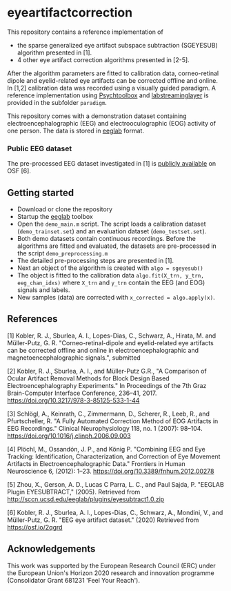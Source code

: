 # eyeartifactcorrection

This repository contains a reference implementation of 
* the sparse generalized eye artifact subspace subtraction (SGEYESUB) algorithm presented in [1].
* 4 other eye artifact correction algorithms presented in [2-5].

After the algorithm parameters are fitted to calibration data, corneo-retinal dipole and eyelid-related eye artifacts can be corrected offline and online.
In [1,2] calibration data was recorded using a visually guided paradigm. A reference implementation using [Psychtoolbox](http://psychtoolbox.org/) and [labstreaminglayer](https://github.com/sccn/labstreaminglayer) is provided in the subfolder `paradigm`.

This repository comes with a demonstration dataset containing electroencephalographic (EEG) and electrooculographic (EOG) activity of one person. The data is stored in [eeglab](https://sccn.ucsd.edu/eeglab/index.php) format.

### Public EEG dataset

The pre-processed EEG dataset investigated in [1] is [publicly available](https://osf.io/2qgrd/) on OSF [6].

## Getting started
* Download or clone the repository
* Startup the [eeglab](https://sccn.ucsd.edu/wiki/Chapter_01:_Loading_Data_in_EEGLAB#Installing_EEGLAB_and_tutorial_files) toolbox
* Open the `demo_main.m` script. The script loads a calibration dataset (`demo_trainset.set`) and an evaluation dataset (`demo_testset.set`). 
* Both demo datasets contain continuous recordings. Before the algorithms are fitted and evaluated, the datasets are pre-processed in the script `demo_preprocessing.m`
* The detailed pre-processing steps are presented in [1]. 
* Next an object of the algorithm is created with `algo = sgeyesub()`
* The object is fitted to the calibration data `algo.fit(X_trn, y_trn, eeg_chan_idxs)` where `X_trn` and `y_trn` contain the EEG (and EOG) signals and labels.
* New samples (data) are corrected with `x_corrected = algo.apply(x)`.

## References

[1] Kobler, R. J., Sburlea, A. I., Lopes-Dias, C., Schwarz, A., Hirata, M. and Müller-Putz, G. R. "Corneo-retinal-dipole and eyelid-related eye artifacts can be corrected offline and online in electroencephalographic and magnetoencephalographic signals.", submitted

[2] Kobler, R. J., Sburlea, A. I., and Müller-Putz G.R., "A Comparison of Ocular Artifact Removal Methods for Block Design Based Electroencephalography Experiments." In Proceedings of the 7th Graz Brain-Computer Interface Conference, 236–41, 2017. https://doi.org/10.3217/978-3-85125-533-1-44

[3] Schlögl, A., Keinrath, C., Zimmermann, D., Scherer, R., Leeb, R., and Pfurtscheller, R. "A Fully Automated Correction Method of EOG Artifacts in EEG Recordings." Clinical Neurophysiology 118, no. 1 (2007): 98–104. https://doi.org/10.1016/j.clinph.2006.09.003

[4] Plöchl, M., Ossandón, J. P., and König P. "Combining EEG and Eye Tracking: Identification, Characterization, and Correction of Eye Movement Artifacts in Electroencephalographic Data." Frontiers in Human Neuroscience 6, (2012): 1–23. https://doi.org/10.3389/fnhum.2012.00278

[5] Zhou, X., Gerson, A. D., Lucas C Parra, L. C., and Paul Sajda, P. "EEGLAB Plugin EYESUBTRACT," (2005). Retrieved from http://sccn.ucsd.edu/eeglab/plugins/eyesubtract1.0.zip

[6] Kobler, R. J., Sburlea, A. I., Lopes-Dias, C., Schwarz, A., Mondini, V., and Müller-Putz, G. R. "EEG eye artifact dataset." (2020) Retrieved from https://osf.io/2qgrd 

## Acknowledgements
This work was supported by the European Research Council (ERC) under the European Union's Horizon 2020 research and innovation programme (Consolidator Grant 681231 'Feel Your Reach').
